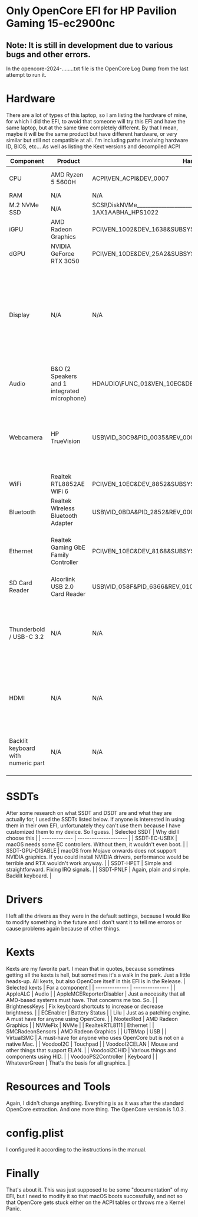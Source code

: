 # Only OpenCore EFI for HP Pavilion Gaming 15-ec2900nc
## Note: It is still in development due to various bugs and other errors.
In the opencore-2024-........txt file is the OpenCore Log Dump from the last attempt to run it.

# Hardware
There are a lot of types of this laptop,
so I am listing the hardware of mine, for which I did the EFI,
to avoid that someone will try this EFI and have the same laptop, but at the same time completely different.
By that I mean, maybe it will be the same product but have different hardware,
or very similar but still not compatible at all. I'm including paths involving hardware ID, BIOS, etc...
As well as listing the Kext versions and decompiled ACPI

| Component | Product           | Hardware ID            | BIOS Device Name | Additional |
| --------- | ----------------- | ---------------------- | ---------------- | ---------- |
| CPU       | AMD Ryzen 5 5600H | ACPI\VEN_ACPI&DEV_0007 | \_SB.PLTF.P000   | 6 physical and 12 logical cores |
| RAM       | N/A               | N/A                    | N/A              | N/A |
| M.2 NVMe SSD | N/A            | SCSI\DiskNVMe_____________________MTFDHBA512QFD-1AX1AABHA_HPS1022 | N/A | N/A |
| iGPU      | AMD Radeon Graphics | PCI\VEN_1002&DEV_1638&SUBSYS_88DE103C&REV_C6 | \_SB.PCI0.GP17.VGA | 512MB Dedicated Memory |
| dGPU      | NVIDIA GeForce RTX 3050 | PCI\VEN_10DE&DEV_25A2&SUBSYS_88DE103C&REV_A1 | \_SB.PCI0.GPP0.PEGP | 4GB Dedicated Memory |
| Display   | N/A               | N/A                    | N/A              | 1920x1080 15.6" 60Hz matte IPS display with WLED backlight Full HD resolution UWVA AntiGlare 300 nits (cd/m^2) 72% NTSC |
| Audio     | B&O (2 Speakers and 1 integrated microphone) | HDAUDIO\FUNC_01&VEN_10EC&DEV_0285&SUBSYS_103C88DE&REV_1000 | N/A | N/A |
| Webcamera | HP TrueVision     | USB\VID_30C9&PID_0035&REV_0003&MI_00 | \_SB.PCI0.GP17.XHC1.RHUB.PRT3.CAM3 | I really don't understand why they put this in the specs because it doesn't make sense: HD 720p |
| WiFi      | Realtek RTL8852AE WiFi 6 | PCI\VEN_10EC&DEV_8852&SUBSYS_88E1103C&REV_00 | \_SB.PCI0.GPP3.XPDV | 802.11ax PCIe Adapter |
| Bluetooth | Realtek Wireless Bluetooth Adapter | USB\VID_0BDA&PID_2852&REV_0000 | \_SB.PCI0.GP17.XHC0.RHUB.PRT4 | Bluetooth version is 5.2 |
| Ethernet  | Realtek Gaming GbE Family Controller | PCI\VEN_10EC&DEV_8168&SUBSYS_88DE103C&REV_16 | \_SB.PCI0.GPP1.XPDV | If I'm not mistaken, the speed should be either 1GB/s or 10GB/s |
| SD Card Reader | Alcorlink USB 2.0 Card Reader | USB\VID_058F&PID_6366&REV_0100 | \_SB.PCI0.GP17.XHC1.RHUB.PRT4 | N/A |
| Thunderbold / USB-C 3.2 | N/A | N/A | N/A | Version 3.2 . 5GB/s speed, can function as a normal USB (USB-A) and can power devices |
| HDMI      | N/A | N/A | N/A | Maximum possible resolution 4096x2160, 60Hz frequency. Leads from dGPU. |
| Backlit keyboard with numeric part | N/A | N/A | N/A | Classic backlit PS/2 keyboard with numeric part |

# SSDTs
After some research on what SSDT and DSDT are and what they are actually for, I used the SSDTs listed below.
If anyone is interested in using them in their own EFI, unfortunately they can't use them because I have customized them to
my device. So I guess.
| Selected SSDT | Why did I choose this |
| ------------- | --------------------- |
| SSDT-EC-USBX  | macOS needs some EC controllers. Without them, it wouldn't even boot. |
| SSDT-GPU-DISABLE | macOS from Mojave onwards does not support NVIDIA graphics. If you could install NVIDIA drivers, performance would be terrible and RTX wouldn't work anyway. |
| SSDT-HPET | Simple and straightforward. Fixing IRQ signals. |
| SSDT-PNLF | Again, plain and simple. Backlit keyboard. |

# Drivers
I left all the drivers as they were in the default settings,
because I would like to modify something in the future and I don't want it to tell me erroros or cause problems again because of other things.

# Kexts
Kexts are my favorite part. I mean that in quotes, because sometimes getting all the kexts is hell,
but sometimes it's a walk in the park. Just a little heads-up. All kexts, but also OpenCore itself in this EFI is in the Release.
| Selected kexts | For a component |
| -------------- | --------------- |
| AppleALC       | Audio           |
| AppleMCEReporterDisabler | Just a necessity that all AMD-based systems must have. That concerns me too. So. |
| BrightnessKeys | Fix keyboard shortcuts to increase or decrease brightness. |
| ECEnabler      | Battery Status  |
| Lilu           | Just as a patching engine. A must have for anyone using OpenCore. |
| NootedRed      | AMD Radeon Graphics |
| NVMeFix        | NVMe |
| RealtekRTL8111 | Ethernet |
| SMCRadeonSensors | AMD Radeon Graphics |
| UTBMap         | USB |
| VirtualSMC     | A must-have for anyone who uses OpenCore but is not on a native Mac. |
| VoodooI2C      | Touchpad |
| VoodooI2CELAN  | Mouse and other things that support ELAN. |
| VoodooI2CHID   | Various things and components using HID. |
| VoodooPS2Controller | Keyboard |
| WhateverGreen  | That's the basis for all graphics. |

# Resources and Tools
Again, I didn't change anything. Everything is as it was after the standard OpenCore extraction.
And one more thing. The OpenCore version is 1.0.3 .

# config.plist
I configured it according to the instructions in the manual.

# Finally
That's about it.
This was just supposed to be some "documentation" of my EFI,
but I need to modify it so that macOS boots successfully,
and not so that OpenCore gets stuck either on the ACPI tables or throws me a Kernel Panic.
